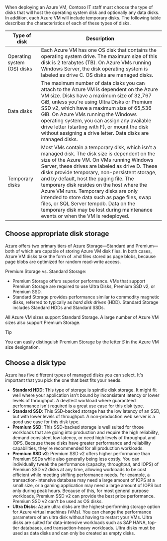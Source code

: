 
When deploying an Azure VM, Contoso IT staff must choose the type of disks that will host the operating system disk and optionally any data disks. In addition, each Azure VM will include temporary disks. The following table describes the characteristics of each of these types of disks.

|Type of disk|Description|
|----------------------|------------------------------------------------------------|
|Operating system (OS) disks|Each Azure VM has one OS disk that contains the operating system drive. The maximum size of this disk is 2 terabytes (TB). On Azure VMs running Windows Server, the disk operating system is labeled as drive C. OS disks are managed disks.|
|Data disks|The maximum number of data disks you can attach to the Azure VM is dependent on the Azure VM size. Disks have a maximum size of 32,767 GiB, unless you're using Ultra Disks or Premium SSD v2, which have a maximum size of 65,536 GiB. On Azure VMs running the Windows operating system, you can assign any available drive letter (starting with F), or mount the disk without assigning a drive letter. Data disks are managed disks.|
|Temporary disks|Most VMs contain a temporary disk, which isn't a managed disk. The disk size is dependent on the size of the Azure VM. On VMs running Windows Server, these drives are labeled as drive D. These disks provide temporary, non-persistent storage, and by default, host the paging file. The temporary disk resides on the host where the Azure VM runs. Temporary disks are only intended to store data such as page files, swap files, or SQL Server tempdb. Data on the temporary disk may be lost during maintenance events or when the VM is redeployed.|

## Choose appropriate disk storage

Azure offers two primary tiers of Azure Storage—Standard and Premium—both of which are capable of storing Azure VM disk files. In both cases, Azure VM disks take the form of .vhd files stored as page blobs, because page blobs are optimized for random read-write access.

Premium Storage vs. Standard Storage:

- Premium Storage offers superior performance. VMs that support Premium Storage are required to use Ultra Disks, Premium SSD v2, or Premium SSD.
- Standard Storage provides performance similar to commodity magnetic disks, referred to typically as *hard disk drives* (HDD). Standard Storage includes Standard HDDs and Standard SSDs.

All Azure VM sizes support Standard Storage. A large number of Azure VM sizes also support Premium Storage.

> [!TIP]
> You can easily distinguish Premium Storage by the letter *S* in the Azure VM size designation.

## Choose a disk type

Azure has five different types of managed disks you can select. It's important that you pick the one that best fits your needs.

- **Standard HDD**: This type of storage is spindle disk storage. It might fit well where your application isn't bound by inconsistent latency or lower levels of throughput. A dev/test workload where guaranteed performance isn't required is a great use case for this disk type.
- **Standard SSD**: This SSD-backed storage has the low latency of an SSD, but with lower levels of throughput. A non-production web server is a good use case for this disk type.
- **Premium SSD**: This SSD-backed storage is well suited for those workloads that are going into production and require the high reliability, demand consistent low latency, or need high levels of throughput and IOPS. Because these disks have greater performance and reliability capabilities, they're recommended for all production workloads.
- **Premium SSD v2**: Premium SSD v2 offers higher performance than Premium SSDs while also generally being less costly. You can individually tweak the performance (capacity, throughput, and IOPS) of Premium SSD v2 disks at any time, allowing workloads to be cost efficient while meeting shifting performance needs. For example, a transaction-intensive database may need a large amount of IOPS at a small size, or a gaming application may need a large amount of IOPS but only during peak hours. Because of this, for most general purpose workloads, Premium SSD v2 can provide the best price performance. Premium SSD v2 can't be used as OS disks.
- **Ultra Disks**: Azure ultra disks are the highest-performing storage option for Azure virtual machines (VMs). You can change the performance parameters of an ultra disk without having to restart your VMs. Ultra disks are suited for data-intensive workloads such as SAP HANA, top-tier databases, and transaction-heavy workloads. Ultra disks must be used as data disks and can only be created as empty disks.